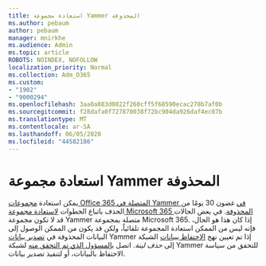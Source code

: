 ```yaml
---
title: استعادة مجموعة Yammer المحذوفة
ms.author: pebaum
author: pebaum
manager: mnirkhe
ms.audience: Admin
ms.topic: article
ROBOTS: NOINDEX, NOFOLLOW
localization_priority: Normal
ms.collection: Adm_O365
ms.custom:
- "1902"
- "9000294"
ms.openlocfilehash: 3aa0a883d0822f260cff5f68590ecac278b7af0b
ms.sourcegitcommit: f28dafa0f727870038f72bc904da926daf4ec07b
ms.translationtype: MT
ms.contentlocale: ar-SA
ms.lasthandoff: 06/05/2020
ms.locfileid: "44582186"
---
```

# <a name="restore-a-deleted-yammer-group"></a>استعادة مجموعة Yammer المحذوفة

يمكن استعادة [مجموعات Office 365 المتصلة في Yammer في](https://docs.microsoft.com/yammer/manage-yammer-groups/yammer-and-office-365-groups) غضون 30 يومًا من الحذف باتباع الخطوات [لاستعادة مجموعة Microsoft 365 المحذوفة](https://docs.microsoft.com/microsoft-365/admin/create-groups/restore-deleted-group).
في بعض الحالات قد لا تكون مجموعة Yammer متصلة بمجموعة Microsoft 365. إذا كان هذا هو الحال، فإنه ليس من الممكن استعادة المجموعة تلقائياً، ولكن قد يكون من الممكن الوصول إلى البيانات المحذوفة في [تصدير بيانات](https://docs.microsoft.com/yammer/manage-security-and-compliance/export-yammer-enterprise-data) Yammer إذا تم تعيين نهج [الاحتفاظ ببيانات](https://docs.microsoft.com/yammer/manage-security-and-compliance/manage-data-compliance) الشبكة إلى *حذف لينة*. اتصل [بالمسؤول الذي تم التحقق منه](https://docs.microsoft.com/yammer/manage-yammer-users/manage-yammer-admins) لشبكة Yammer للتحقق من سياسة الاحتفاظ بالبيانات، أو لتنفيذ تصدير بيانات.
